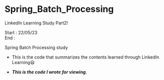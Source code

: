 # Spring_Batch_Processing
LinkedIn Learning Study Part2!

Start : 22/05/23 <br/>
End : 

Spring Batch Processing study

* This is the code that summarizes the contents learned through LinkedIn Learning😃

* ***This is the code I wrote for viewing.***

